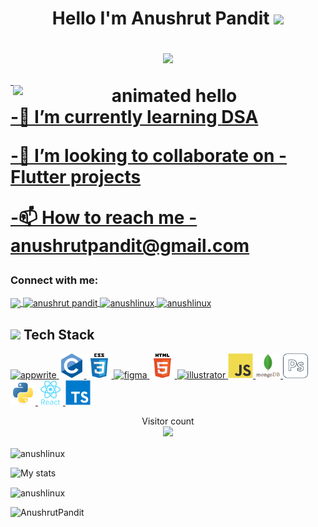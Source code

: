 <h1 align="center">Hello I'm Anushrut Pandit <img src="https://media.giphy.com/media/hvRJCLFzcasrR4ia7z/giphy.gif" width="30"/h1>

<p align="center">
  <a href="https://github.com/DenverCoder1/readme-typing-svg"><img src="https://readme-typing-svg.herokuapp.com?lines=Computer+Science+Student;Always%20learning%20new%20things&center=true&width=500&height=50"></a>
</p>

<a href="https://www.youtube.com/results?search_query=never+gonna+give+you+up"><img align = "right" src="https://user-images.githubusercontent.com/74038190/225813708-98b745f2-7d22-48cf-9150-083f1b00d6c9.gif" width="500" alt="animated hello">

----------------------------------------------------------------

<div align = "left">

  
 -🔭 I’m currently learning **DSA**

 -👯 I’m looking to collaborate on - **Flutter projects**

 -📫 How to reach me - **anushrutpandit@gmail.com**
 

</div>



<h3 align="left">Connect with me:</h3>
<p align="left">
<a href="https://twitter.com/anushrut43047" target="blank">
<img align="center" height="90" src="https://user-images.githubusercontent.com/74038190/235294011-b8074c31-9097-4a65-a594-4151b58743a8.gif" />
</a>
<a href="https://linkedin.com/in/anushrut pandit">
<img align="center" src="https://user-images.githubusercontent.com/74038190/235294012-0a55e343-37ad-4b0f-924f-c8431d9d2483.gif" alt="anushrut pandit" height="90" />
</a>
<a href="https://instagram.com/anushlinux" target="blank">
  <img align="center" src="https://user-images.githubusercontent.com/74038190/235294013-a33e5c43-a01c-43f6-b44d-a406d8b4ab75.gif" alt="anushlinux" height="90" />
</a>
<a href="https://www.leetcode.com/anushlinux" target="blank"><img align="center" src="https://camo.githubusercontent.com/3f49283bfe1981d544b898d1393245dc86ef506d4dee390d89fa80a928d24797/68747470733a2f2f692e70696e696d672e636f6d2f6f726967696e616c732f37332f65312f35342f37336531353432323031316537363365613962333033613737333865373161332e676966" alt="anushlinux" height="75" />
</a>
</p>

<div align="left">
  <h2><img src="https://media2.giphy.com/media/QssGEmpkyEOhBCb7e1/giphy.gif?cid=ecf05e47a0n3gi1bfqntqmob8g9aid1oyj2wr3ds3mg700bl&rid=giphy.gif" width="20"> Tech Stack</h2>
  
<p align="left"> <a href="https://appwrite.io" target="_blank" rel="noreferrer"> 
  <img src="https://www.vectorlogo.zone/logos/appwriteio/appwriteio-icon.svg" alt="appwrite" width="40" height="40"/>
</a> 
  <a href="https://www.cprogramming.com/" target="_blank" rel="noreferrer"> 
    <img src="https://raw.githubusercontent.com/devicons/devicon/master/icons/c/c-original.svg" alt="c" width="40" height="40"/>
  </a> 
  <a href="https://www.w3schools.com/css/" target="_blank" rel="noreferrer">
    <img src="https://raw.githubusercontent.com/devicons/devicon/master/icons/css3/css3-original-wordmark.svg" alt="css3" width="40" height="40"/> 
  </a>
  <a href="https://www.figma.com/" target="_blank" rel="noreferrer"> 
    <img src="https://www.vectorlogo.zone/logos/figma/figma-icon.svg" alt="figma" width="40" height="40"/>
  </a> 
  <a href="https://www.w3.org/html/" target="_blank" rel="noreferrer"> 
    <img src="https://raw.githubusercontent.com/devicons/devicon/master/icons/html5/html5-original-wordmark.svg" alt="html5" width="40" height="40"/>
  </a> 
  <a href="https://www.adobe.com/in/products/illustrator.html" target="_blank" rel="noreferrer"> 
    <img src="https://www.vectorlogo.zone/logos/adobe_illustrator/adobe_illustrator-icon.svg" alt="illustrator" width="40" height="40"/>
  </a> 
  <a href="https://developer.mozilla.org/en-US/docs/Web/JavaScript" target="_blank" rel="noreferrer">
      <img src="https://raw.githubusercontent.com/devicons/devicon/master/icons/javascript/javascript-original.svg" alt="javascript" width="40" height="40"/>
  </a> 
  <a href="https://www.mongodb.com/" target="_blank" rel="noreferrer">
    <img src="https://raw.githubusercontent.com/devicons/devicon/master/icons/mongodb/mongodb-original-wordmark.svg" alt="mongodb" width="40" height="40"/>
  </a>
  <a href="https://www.photoshop.com/en" target="_blank" rel="noreferrer">
    <img src="https://raw.githubusercontent.com/devicons/devicon/master/icons/photoshop/photoshop-line.svg" alt="photoshop" width="40" height="40"/> 
  </a> 
  <a href="https://www.python.org" target="_blank" rel="noreferrer"> 
    <img src="https://raw.githubusercontent.com/devicons/devicon/master/icons/python/python-original.svg" alt="python" width="40" height="40"/>
  </a> 
  <a href="https://reactjs.org/" target="_blank" rel="noreferrer"> 
    <img src="https://raw.githubusercontent.com/devicons/devicon/master/icons/react/react-original-wordmark.svg" alt="react" width="40" height="40"/>
  </a> 
  <a href="https://www.typescriptlang.org/" target="_blank" rel="noreferrer"> 
    <img src="https://raw.githubusercontent.com/devicons/devicon/master/icons/typescript/typescript-original.svg" alt="typescript" width="40" height="40"/> 
  </a>
</p>


  <p align="center"> 
  Visitor count<br>
  <img src="https://profile-counter.glitch.me/Anushlinux/count.svg" />
</p>



<p><img align="center" src="https://github-readme-stats.vercel.app/api/top-langs?username=Anushlinux&show_icons=true&theme=algolia&locale=en&layout=compact" alt="anushlinux" /></p>


![My stats](https://github-readme-stats.vercel.app/api?username=Anushlinux&show_icons=true&theme=algolia)

<p><img align="center" src="https://github-readme-streak-stats.herokuapp.com/?user=Anushlinux&theme=algolia" alt="anushlinux" /></p>

<img align="left" src="http://github-profile-summary-cards.vercel.app/api/cards/profile-details?username=Anushlinux&theme=2077" alt="AnushrutPandit" width="60%"   />

